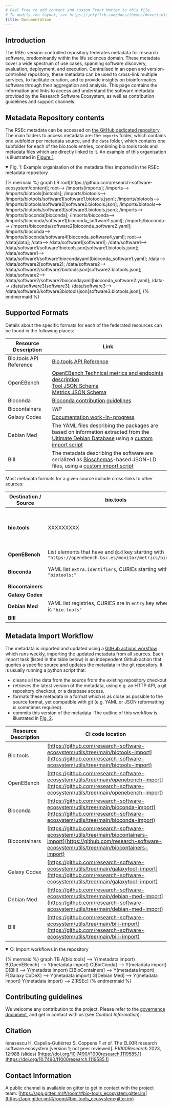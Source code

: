 ```yaml
---
# Feel free to add content and custom Front Matter to this file.
# To modify the layout, see https://jekyllrb.com/docs/themes/#overriding-theme-defaults
title: Documentation
---
```


## Introduction
The RSEc version-controlled repository federates metadata for research software, predominantly within the life sciences domain. These metadata cover a wide spectrum of use cases, spanning software discovery, evaluation, deployment, and execution. Centralised in an open and version-controlled repository, these metadata can be used to cross-link multiple services, to facilitate curation, and to provide insights on bioinformatics software through their aggregation and analysis. This page contains the information and links to access and understand the software metadata provided by the Research Software Ecosystem, as well as contribution guidelines and support channels.

## Metadata Repository contents

The RSEc metadata can be accessed on [the GitHub dedicated repository](https://github.com/research-software-ecosystem/content). The main folders to access metadata are: the `imports` folder, which contains one subfolder per metadata source, and the `data` folder, which contains one subfolder for each of the bio.tools entries, combining bio.tools tools and metadata files which are directly linked to it. An example of this organisation is illustrated in <a href="#metadata-files-organisation">Figure 1</a>. 

<details id="metadata-files-organisation" open="true">
  <summary>Fig. 1: Example organisation of the metadata files imported in the RSEc metadata repository</summary>
  <p>
   <div style="width:100%">
   {% mermaid %}
      graph LR
         root[https://github.com/research-software-ecosystem/content];
         root--> /imports[imports];
         /imports--> /imports/biotools[biotools];
         /imports/biotools--> /imports/biotools/software1[software1.biotools.json];
         /imports/biotools--> /imports/biotools/software2[software2.biotools.json];
         /imports/biotools--> /imports/biotools/software3[software3.biotools.json];
         /imports--> /imports/bioconda[bioconda];
         /imports/bioconda--> /imports/bioconda/software1[bioconda_software1.yaml];
         /imports/bioconda--> /imports/bioconda/software2[bioconda_software2.yaml];
         /imports/bioconda--> /imports/bioconda/software4[bioconda_software4.yaml];
         root--> /data[data];
         /data--> /data/software1[software1];
         /data/software1--> /data/software1/software1biotoolsjson[software1.biotools.json];
         /data/software1--> /data/software1/software1biocondayaml[bioconda_software1.yaml];
         /data--> /data/software2[software2];
         /data/software2--> /data/software2/software2biotoolsjson[software2.biotools.json];
         /data/software2--> /data/software2/software2biocondayaml[bioconda_software2.yaml];
         /data--> /data/software3[software3];
         /data/software3--> /data/software3/software3biotoolsjson[software3.biotools.json];
   {% endmermaid %}
   </div>
  </p>
</details>

## Supported Formats

Details about the specific formats for each of the federated resources can be found in the following places:

| Resource  Description                                      | Link |
|------------------------------------------------------------|------|
| Bio.tools API Reference                                    | [Bio.tools API Reference](https://biotools.readthedocs.io/en/latest/api_reference.html#) |
| OpenEBench      | [OpenEBench Technical metrics and endpoints description](https://openebench.bsc.es/monitor/) <br> [Tool JSON Schema](https://openebench.bsc.es/monitor/tool/tool.json) <br> [Metrics JSON Schema](https://openebench.bsc.es/monitor/metrics/metrics.json) |
| Bioconda        | [Bioconda contribution guidelines](https://bioconda.github.io/contributor/index.html) |
| Biocontainers   | _WIP_ |
| Galaxy Codex    | [Documentation work-in-progress](https://github.com/galaxyproject/galaxy_codex/issues/170) |
| Debian Med      | The YAML files describing the packages are based on information extracted from the [Ultimate Debian Database](https://udd.debian.org/) using a [custom import script](https://github.com/research-software-ecosystem/utils/blob/main/debian-med-import/import.py) |
| BIII            | The metadata describing the software are serialized as [Bioschemas](https://bioschemas.org/profiles/ComputationalTool/1.0-RELEASE)-based JSON-LD files, using a [custom import script](https://github.com/research-software-ecosystem/utils/blob/main/biii-import/biseEU_LD_export.py)  |

Most metadata formats for a given source include cross-links to other sources:

|   Destination / **Source**   | bio.tools | OpenEBench | Bioconda | Biocontainers | Galaxy Codex | Debian Med | BIII      |
|--------------|-----------|------------|----------|---------------|--------------|------------|-----------|
| **bio.tools**    | XXXXXXXXX |            |          |               |              | url entries of the `download` key where `type="Software package"` and `url` starts with `"https://tracker.debian.org/pkg/"`, the remainer of the url being the Debian package name |           |
| **OpenEBench**   | List elements that have and `@id` key starting with `"https://openebench.bsc.es/monitor/metrics/biotools"` |XXXXXXXXX  | List elements that have and `@id` key starting with `"https://openebench.bsc.es/monitor/metrics/bioconda"` |               | List elements that have and `@id` key starting with `"https://openebench.bsc.es/monitor/metrics/galaxy"` |            |           |
| **Bioconda**     | YAML list `extra.identifiers`, CURIEs starting with `"biotools:"`          |            | XXXXXXXXX|               |              | For _usegalaxy.eu_, YAML list `extra.identifiers`, CURIEs starting with `"usegalaxy-eu:"`           |           |
| **Biocontainers** |           |            |          | XXXXXXXXX     |              |            |           |
| **Galaxy Codex** |           |            | 'Conda_id' key in the JSON file |               | XXXXXXXXX    |            |           |
| **Debian Med**   | YAML list registries, CURIES are in `entry` key when `name` is `"bio.tools"` |            | YAML list registries, CURIES are in `entry` key when `name` is `"conda:bioconda"` |               |              | XXXXXXXXX  |           |
| **BIII**         |           |            |          |               |              |            | XXXXXXXXX |

## Metadata Import Workflow

The metadata is imported and updated using a [GitHub actions workflow](https://github.com/research-software-ecosystem/content/blob/master/.github/workflows/import.yaml) which runs weekly, importing the updated metadata from all sources. Each import task (listed in the table below) is an independent Github action that queries a specific source and updates the metadata in the git repository. It is usually running a python script that:
- cleans all the data from the source from the existing repository checkout
- retrieves the latest version of the metadata, using e.g. an HTTP API, a git repository checkout, or a database access.
- formats these metadata in a format which is as close as possible to the source format, yet compatible with git (e.g. YAML or JSON reformatting is sometimes required).
- commits this version of the metadata.
The outline of this workflow is illustrated in <a href="#ci-import-workflow-diagram">Fig. 2</a>.

| Resource  Description | CI code location |
|-----------------------|------------------|
| Bio.tools             | [https://github.com/research-software-ecosystem/utils/tree/main/biotools-import](https://github.com/research-software-ecosystem/utils/tree/main/biotools-import) |
| OpenEBench            | [https://github.com/research-software-ecosystem/utils/tree/main/openebench-import](https://github.com/research-software-ecosystem/utils/tree/main/openebench-import) |
| Bioconda              | [https://github.com/research-software-ecosystem/utils/tree/main/bioconda-import](https://github.com/research-software-ecosystem/utils/tree/main/bioconda-import) |
| Biocontainers         | [https://github.com/research-software-ecosystem/utils/tree/main/biocontainers-import](https://github.com/research-software-ecosystem/utils/tree/main/biocontainers-import) |
| Galaxy Codex          | [https://github.com/research-software-ecosystem/utils/tree/main/galaxytool-import](https://github.com/research-software-ecosystem/utils/tree/main/galaxytool-import) |
| Debian Med            | [https://github.com/research-software-ecosystem/utils/tree/main/debian-med-import](https://github.com/research-software-ecosystem/utils/tree/main/debian-med-import) |
| BIII                  | [https://github.com/research-software-ecosystem/utils/tree/main/biii-import](https://github.com/research-software-ecosystem/utils/tree/main/biii-import) |


<details id="ci-import-workflow-diagram" open="true">
  <summary>CI Import workflows in the repository</summary>
  <p>
   {% mermaid %}
   graph TB
      A[bio.tools] --> Y(metadata import) 
      B[OpenEBench] --> Y(metadata import)
      C[BioConda] --> Y(metadata import)
      D[BIII] --> Y(metadata import)
      E[BioContainers] --> Y(metadata import)
      F[Galaxy CoDeX] --> Y(metadata import)
      G[Debian Med] --> Y(metadata import)
      Y(metadata import) --> Z[RSEc]
    {% endmermaid %}
  </p>
</details>

## Contributing guidelines

We welcome any contribution to the project. Please refer to the [governance document](https://github.com/research-software-ecosystem/content/blob/master/GOVERNANCE.md), and get in contact with us (see _Contact Information_).

## Citation

Ienasescu H, Capella-Gutiérrez S, Coppens F _et al._ The ELIXIR research software ecosystem [version 1; not peer reviewed]. _F1000Research_ 2023, 12:988 (slides) [https://doi.org/10.7490/f1000research.1119585.1](https://doi.org/10.7490/f1000research.1119585.1) 

## Contact Information

A public channel is available on gitter to get in contact with the project team: [https://app.gitter.im/#/room/#bio-tools_ecosystem:gitter.im](https://app.gitter.im/#/room/#bio-tools_ecosystem:gitter.im)